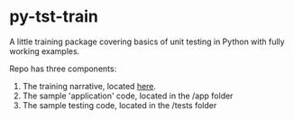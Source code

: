 # py-tst-train

A little training package covering basics of unit testing in Python with fully working examples.

Repo has three components:

1. The training narrative, located [here](/pytest-training.md).
2. The sample 'application' code, located in the /app folder
3. The sample testing code, located in the /tests folder
